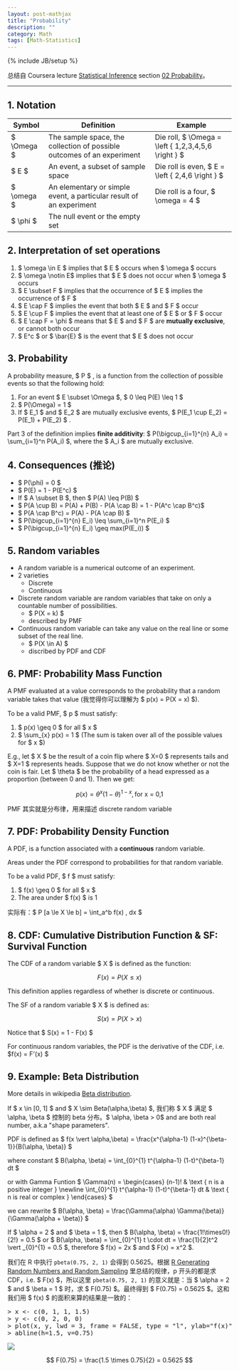 ```yaml
---
layout: post-mathjax
title: "Probability"
description: ""
category: Math
tags: [Math-Statistics]
---
```

{% include JB/setup %}

总结自 Coursera lecture [Statistical Inference](https://class.coursera.org/statinference-005/lecture) section [02 Probability](https://class.coursera.org/statinference-005/lecture/155)。

-----

## 1. Notation 

| Symbol         | Definition                                                             | Example                                                   |
|----------------|------------------------------------------------------------------------|-----------------------------------------------------------|
| $ \Omega $ | The sample space, the collection of possible outcomes of an experiment | Die roll, $ \Omega = \left \{ 1,2,3,4,5,6 \right \} $ |
| $ E $      | An event, a subset of sample space                                     | Die roll is even, $ E = \left \{ 2,4,6 \right \} $    |
| $ \omega $ | An elementary or simple event, a particular result of an experiment    | Die roll is a four, $ \omega = 4 $                    |
| $ \phi $   | The null event or the empty set                                        | |

## 2. Interpretation of set operations

1. $ \omega \in E $ implies that $ E $  occurs when $ \omega $ occurs
2. $ \omega \notin E$ implies that $ E $  does not occur when $ \omega $ occurs
3. $ E \subset F $ implies that the occurrence of $ E $  implies the occurrence of $ F $ 
4. $ E \cap F $ implies the event that both $ E $  and $ F $  occur
5. $ E \cup F $ implies the event that at least one of $ E $  or $ F $  occur
6. $ E \cap F = \phi $ means that $ E $  and $ F $  are **mutually exclusive**, or cannot both occur
7. $ E^c $ or $ \bar{E} $ is the event that $ E $  does not occur

## 3. Probability

A probability measure, $ P $ , is a function from the collection of possible events so that the following hold:

1. For an event $ E \subset \Omega $, $ 0 \leq P(E) \leq 1 $
2. <!-- -->$ P(\Omega) = 1 $
3. If $ E_1 $ and $ E_2 $ are mutually exclusive events, $ P(E_1 \cup E_2) = P(E_1) + P(E_2) $ .

Part 3 of the definition implies **finite additivity**: $ P(\bigcup_{i=1}^{n} A_i) = \sum_{i=1}^n P(A_i) $, where the $ A_i $ are mutually exclusive. 

## 4. Consequences (推论)

* <!-- -->$ P(\phi) = 0 $
* <!-- -->$ P(E) = 1 - P(E^c) $
* If $ A \subset B $, then $ P(A) \leq P(B) $
* <!-- -->$ P(A \cup B) = P(A) + P(B) - P(A \cap B) = 1 - P(A^c \cap B^c)$
* <!-- -->$ P(A \cap B^c) = P(A) - P(A \cap B) $
* <!-- -->$ P(\bigcup_{i=1}^{n} E_i) \leq \sum_{i=1}^n P(E_i) $
* <!-- -->$ P(\bigcup_{i=1}^{n} E_i) \geq max(P(E_i)) $

## 5. Random variables

* A random variable is a numerical outcome of an experiment.
* 2 varieties
	* Discrete 
	* Continuous
* Discrete random variable are random variables that take on only a countable number of possibilities.
	* <!-- -->$ P(X = k) $
	* described by PMF
* Continuous random variable can take any value on the real line or some subset of the real line.
	* <!-- -->$ P(X \in A) $
	* discribed by PDF and CDF

## 6. PMF: Probability Mass Function

A PMF evaluated at a value corresponds to the probability that a random variable takes that value (我觉得你可以理解为 $ p(x) = P(X = x) $). 

To be a valid PMF, $ p $  must satisfy: 

1. $ p(x) \geq 0 $ for all $ x $ 
2. $ \sum_{x} p(x) = 1 $ (The sum is taken over all of the possible values for $ x $)

E.g., let $ X $  be the result of a coin flip where $ X=0 $ represents tails and $ X=1 $ represents heads. Suppose that we do not know whether or not the coin is fair. Let $ \theta $ be the probability of a head expressed as a proportion (between 0 and 1). Then we get: 

$$ 
	p(x) = \theta^x (1 - \theta)^{1-x},\, \text{for x = 0,1} 
$$

PMF 其实就是分布律，用来描述 discrete random variable

## 7. PDF: Probability Density Function

A PDF, is a function associated with a **continuous** random variable.  

Areas under the PDF correspond to probabilities for that random variable.  

To be a valid PDF, $ f $  must satisfy:

1. $ f(x) \geq 0 $ for all $ x $ 
2. The area under $ f(x) $ is 1

实际有：$ P [a \le X \le b] = \int_a^b f(x) \, dx $

## 8. CDF: Cumulative Distribution Function & SF: Survival Function

The CDF of a random variable $ X $  is defined as the function:

$$
	F(x) = P(X \leq x) 
$$

This definition applies regardless of whether is discrete or continuous.  

The SF of a random variable $ X $  is defined as:

$$
	S(x) = P(X > x) 
$$

Notice that $ S(x) = 1 - F(x) $

For continuous random variables, the PDF is the derivative of the CDF, i.e. $f(x) = F'(x) $ 

## 9. Example: Beta Distribution

More details in wikipedia [Beta distribution](http://en.wikipedia.org/wiki/Beta_distribution).  

If $ x \in [0, 1] $ and $ X \sim Beta(\alpha,\beta) $, 我们称 $ X $ 满足 $ \alpha, \beta $ 控制的 beta 分布。$ \alpha, \beta > 0$ and are both real number, a.k.a "shape parameters".  

PDF is defined as $ f(x \vert \alpha,\beta) = \frac{x^{\alpha-1} (1-x)^{\beta-1}}{B(\alpha, \beta)} $

where constant $ B(\alpha, \beta) = \int_{0}^{1} t^{\alpha-1} (1-t)^{\beta-1} dt $

or with Gamma Funtion $ \Gamma(n) = \begin{cases} (n-1)! & \text { n is a positive integer } \newline \int_{0}^{1} t^{\alpha-1} (1-t)^{\beta-1} dt & \text { n is real or complex } \end{cases} $

we can rewrite $ B(\alpha, \beta) = \frac{\Gamma(\alpha) \Gamma(\beta)}{\Gamma(\alpha + \beta)} $

If $ \alpha = 2 $ and $ \beta = 1 $, then $ B(\alpha, \beta) = \frac{1!\times0!}{2!} = 0.5 $ or $ B(\alpha, \beta) = \int_{0}^{1} t \cdot dt = \frac{1}{2}t^2  \vert _{0}^{1} = 0.5 $, therefore $ f(x) = 2x $ and $ F(x) = x^2 $.  

我们在 R 中执行 `pbeta(0.75, 2, 1)` 会得到 0.5625。根据 [R Generating Random Numbers and Random Sampling](/r/2014/07/08/r-generating-random-numbers-and-random-sampling) 里总结的规律，p 开头的都是求 CDF，i.e. $ F(x) $，所以这里 `pbeta(0.75, 2, 1)` 的意义就是：当 $ \alpha = 2 $ and $ \beta = 1 $ 时，求 $ F(0.75) $。最终得到 $ F(0.75) = 0.5625 $。这和我们用 $ f(x) $ 的面积来算的结果是一致的：

<pre class="prettyprint linenums">
&gt; x &lt;- c(0, 1, 1, 1.5)
&gt; y &lt;- c(0, 2, 0, 0)
&gt; plot(x, y, lwd = 3, frame = FALSE, type = "l", ylab="f(x)")
&gt; abline(h=1.5, v=0.75)
</pre>

![](https://farm6.staticflickr.com/5684/23552709119_86e55bfc5a_o_d.png)

$$
	F(0.75) = \frac{1.5 \times 0.75}{2} = 0.5625
$$